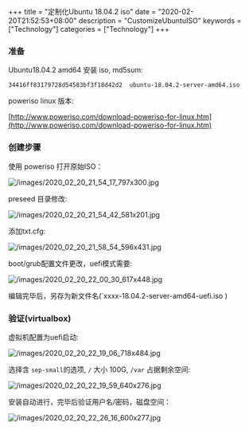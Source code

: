 +++
title = "定制化Ubuntu 18.04.2 iso"
date = "2020-02-20T21:52:53+08:00"
description = "CustomizeUbuntuISO"
keywords = ["Technology"]
categories = ["Technology"]
+++
### 准备
Ubuntu18.04.2 amd64 安装 iso, md5sum:    

```
34416ff83179728d54583bf3f18d42d2  ubuntu-18.04.2-server-amd64.iso
```
poweriso linux 版本:       

[http://www.poweriso.com/download-poweriso-for-linux.htm](http://www.poweriso.com/download-poweriso-for-linux.htm)
### 创建步骤
使用 poweriso 打开原始ISO：  

![/images/2020_02_20_21_54_17_797x300.jpg](/images/2020_02_20_21_54_17_797x300.jpg)

preseed 目录修改:    

![/images/2020_02_20_21_54_42_581x201.jpg](/images/2020_02_20_21_54_42_581x201.jpg)

添加txt.cfg:    

![/images/2020_02_20_21_58_54_596x431.jpg](/images/2020_02_20_21_58_54_596x431.jpg)

boot/grub配置文件更改，uefi模式需要:    

![/images/2020_02_20_22_00_30_617x448.jpg](/images/2020_02_20_22_00_30_617x448.jpg)

编辑完毕后，另存为新文件名(`xxxx-18.04.2-server-amd64-uefi.iso )    

### 验证(virtualbox)
虚拟机配置为uefi启动:    

![/images/2020_02_20_22_19_06_718x484.jpg](/images/2020_02_20_22_19_06_718x484.jpg)

选择含 `sep-small`的选项, `/` 大小 100G, `/var` 占据剩余空间:    

![/images/2020_02_20_22_19_59_640x276.jpg](/images/2020_02_20_22_19_59_640x276.jpg)

安装自动进行，完毕后验证用户名/密码，磁盘空间：    

![/images/2020_02_20_22_26_16_600x277.jpg](/images/2020_02_20_22_26_16_600x277.jpg)



